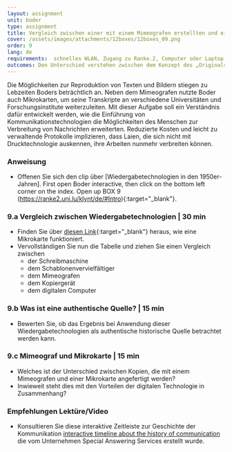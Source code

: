 ```yaml
---
layout: assignment
unit: boder
type: assignment
title: Vergleich zwischen einer mit einem Mimeografen erstellten und einer digitalen Kopie
cover: /assets/images/attachments/12boxes/12boxes_09.png
order: 9
lang: de
requirements:  schnelles WLAN, Zugang zu Ranke.2, Computer oder Laptop, Anwendung auf Computer oder Laptop zum Abspielen von Videos
outcomes: Den Unterschied verstehen zwischen dem Konzept des „Originals“ bei der Analogtechnik und den Veränderungen im Zuge des Aufkommens digitaler Technologie.
---
```


Die Möglichkeiten zur Reproduktion von Texten und Bildern stiegen zu Lebzeiten Boders beträchtlich an. Neben dem Mimeografen nutzte Boder auch Mikrokarten, um seine Transkripte an verschiedene Universitäten und Forschungsinstitute weiterzuleiten.
Mit dieser Aufgabe soll ein Verständnis dafür entwickelt werden, wie die Einführung von Kommunikationstechnologien die Möglichkeiten des Menschen zur Verbreitung von Nachrichten erweiterten.
Reduzierte Kosten und leicht zu verwaltende Protokolle implizieren, dass Laien, die sich nicht mit Drucktechnologie auskennen, ihre Arbeiten nunmehr verbreiten können.

<!-- more -->

<!-- briefing-student -->

### Anweisung
<!-- section-contents -->

- Offenen Sie sich den clip über [Wiedergabetechnologien in den 1950er-Jahren]. First open Boder interactive, then click on the bottom left corner on the index. Open up BOX 9 (https://ranke2.uni.lu/klynt/de/#Intro){:target="_blank"}.

<!-- section -->

### 9.a  Vergleich zwischen Wiedergabetechnologien | 30 min
<!-- section-contents -->

- Finden Sie über [diesen Link](https://psap.library.illinois.edu/collection-id-guide/microform#microcard){:target="_blank"} heraus, wie eine Mikrokarte funktioniert.
- Vervollständigen Sie nun die Tabelle und ziehen Sie einen Vergleich zwischen
  - der Schreibmaschine
  - dem Schablonenvervielfältiger
  - dem Mimeografen
  - dem Kopiergerät
  - dem digitalen Computer  

<!-- section -->

### 9.b  Was ist eine authentische Quelle? | 15 min
<!-- section-contents -->

- Bewerten Sie, ob das Ergebnis bei Anwendung dieser Wiedergabetechnologien als authentische historische Quelle betrachtet werden kann.

<!-- section -->

### 9.c  Mimeograf und Mikrokarte | 15 min
<!-- section-contents -->

- Welches ist der Unterschied zwischen Kopien, die mit einem Mimeografen und einer Mikrokarte angefertigt werden? 
- Inwieweit steht dies mit den Vorteilen der digitalen Technologie in Zusammenhang? 

<!-- section -->

### Empfehlungen Lektüre/Video
<!-- section-contents -->

- Konsultieren Sie diese interaktive Zeitleiste zur Geschichte der Kommunikation [interactive timeline about the history of communication](http://www.thehistoryofcommunication.com) die vom Unternehmen Special Answering Services erstellt wurde.



<!-- briefing-teacher -->
